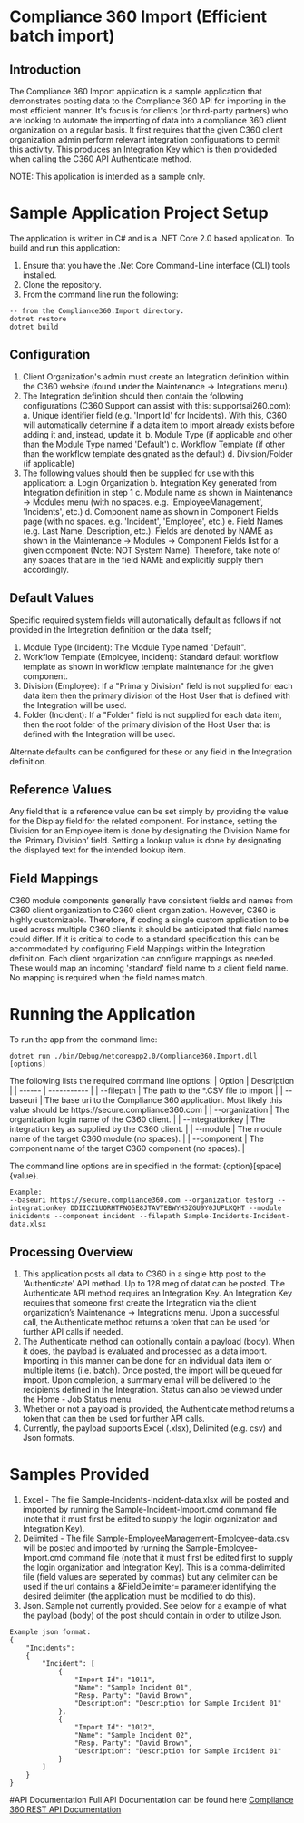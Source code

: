 # Compliance 360 Import (Efficient batch import)
## Introduction
The Compliance 360 Import application is a sample application that demonstrates posting data to the Compliance 360 API for importing in the most efficient manner. It's focus is for clients (or third-party partners) who are looking to automate the importing of data into a compliance 360 client organization on a regular basis. It first requires that the given C360 client organization admin perform relevant integration configurations to permit this activity. This produces an Integration Key which is then provideded when calling the C360 API Authenticate method.

NOTE: This application is intended as a sample only.

# Sample Application Project Setup
The application is written in C# and is a .NET Core 2.0 based application. To build and run this application: 
1. Ensure that you have the .Net Core Command-Line interface (CLI) tools installed. 
2. Clone the repository.
3. From the command line run the following:
```
-- from the Compliance360.Import directory.
dotnet restore
dotnet build
``` 
## Configuration
1. Client Organization's admin must create an Integration definition within the C360 website (found under the Maintenance -> Integrations menu).
2. The Integration definition should then contain the following configurations (C360 Support can assist with this: supportsai260.com):
 a. Unique identifier field (e.g. 'Import Id' for Incidents). With this, C360 will automatically determine if a data item to import already exists before adding it and, instead, update it.
 b. Module Type (if applicable and other than the Module Type named 'Default')
 c. Workflow Template (if other than the workflow template designated as the default)
 d. Division/Folder (if applicable)
3. The following values should then be supplied for use with this application:
 a. Login Organization
 b. Integration Key generated from Integration definition in step 1
 c. Module name as shown in Maintenance -> Modules menu (with no spaces. e.g. 'EmployeeManagement', 'Incidents', etc.)
 d. Component name as shown in Component Fields page (with no spaces. e.g. 'Incident', 'Employee', etc.)
 e. Field Names (e.g. Last Name, Description, etc.). Fields are denoted by NAME as shown in the Maintenance -> Modules -> Component Fields list for a given component (Note: NOT System Name). Therefore, take note of any spaces that are in the field NAME and explicitly supply them accordingly.  
 
## Default Values
Specific required system fields will automatically default as follows if not provided in the Integration definition or the data itself;
1. Module Type (Incident): The Module Type named "Default".
2. Workflow Template (Employee, Incident): Standard default workflow template as shown in workflow template maintenance for the given component.
3. Division (Employee): If a "Primary Division" field is not supplied for each data item then the primary division of the Host User that is defined with the Integration will be used.
4. Folder (Incident): If a "Folder" field is not supplied for each data item, then the root folder of the primary division of the Host User that is defined with the Integration will be used.

Alternate defaults can be configured for these or any field in the Integration definition. 

## Reference Values
Any field that is a reference value can be set simply by providing the value for the Display field for the related component. For instance, setting the Division for an Employee item is done by designating the Division Name for the ‘Primary Division’ field. Setting a lookup value is done by designating the displayed text for the intended lookup item. 

## Field Mappings
C360 module components generally have consistent fields and names from C360 client organization to C360 client organization. However, C360 is highly customizable. Therefore, if coding a single custom application to be used across multiple C360 clients it should be anticipated that field names could differ. If it is critical to code to a standard specification this can be accommodated by configuring Field Mappings within the Integration definition. Each client organization can configure mappings as needed. These would map an incoming 'standard' field name to a client field name. No mapping is required when the field names match.

# Running the Application
To run the app from the command lime:
```
dotnet run ./bin/Debug/netcoreapp2.0/Compliance360.Import.dll [options]
```

The following lists the required command line options:
| Option | Description |
| ------ | ----------- |
| --filepath | The path to the *.CSV file to import |
| --baseuri | The base uri to the Compliance 360 application. Most likely this value should be https&#58;//secure.compliance360.com |
| --organization | The organization login name of the C360 client. |
| --integrationkey | The integration key as supplied by the C360 client. |
| --module | The module name of the target C360 module (no spaces). |
| --component | The component name of the target C360 component (no spaces). |

The command line options are in specified in the format: {option}[space]{value}. 
```
Example: 
--baseuri https://secure.compliance360.com --organization testorg --integrationkey DDIICZ1UORHTFNO5E8JTAVTEBWYH3ZGU9Y0JUPLKQHT --module inicidents --component incident --filepath Sample-Incidents-Incident-data.xlsx 
```

## Processing Overview
1. This application posts all data to C360 in a single http post to the 'Authenticate' API method. Up to 128 meg of datat can be posted. The Authenticate API method requires an Integration Key. An Integration Key requires that someone first create the Integration via the client organization’s Maintenance -> Integrations menu. Upon a successful call, the Authenticate method returns a token that can be used for further API calls if needed.
2. The Authenticate method can optionally contain a payload (body). When it does, the payload is evaluated and processed as a data import. Importing in this manner can be done for an individual data item or multiple items (i.e. batch). Once posted, the import will be queued for import. Upon completion, a summary email will be delivered to the recipients defined in the Integration. Status can also be viewed under the Home - Job Status menu.
3. Whether or not a payload is provided, the Authenticate method returns a token that can then be used for further API calls.
4. Currently, the payload supports Excel (.xlsx), Delimited (e.g. csv) and Json formats.

# Samples Provided
1. Excel - The file Sample-Incidents-Incident-data.xlsx will be posted and imported by running the Sample-Incident-Import.cmd command file (note that it must first be edited to supply the login organization and Integration Key).
2. Delimited - The file Sample-EmployeeManagement-Employee-data.csv will be posted and imported by running the Sample-Employee-Import.cmd command file (note that it must first be edited first to supply the login organization and Integration Key). This is a comma-delimited file (field values are seperated by commas) but any delimiter can be used if the url contains a &FieldDelimiter= parameter identifying the desired delimiter (the application must be modified to do this). 
3. Json. Sample not currently provided. See below for a example of what the payload (body) of the post should contain in order to utilize Json.
```
Example json format: 
{
	"Incidents":
	{
		"Incident": [
			{
				"Import Id": "1011",
				"Name": "Sample Incident 01",
				"Resp. Party": "David Brown",
				"Description": "Description for Sample Incident 01"
			},
			{
				"Import Id": "1012",
				"Name": "Sample Incident 02",
				"Resp. Party": "David Brown",
				"Description": "Description for Sample Incident 01"
			}	
		]
	}
}
``` 
#API Documentation
Full API Documentation can be found here [Compliance 360 REST API Documentation](https://secure.compliance360.com/Maintenance/REST/v2/index.html)
